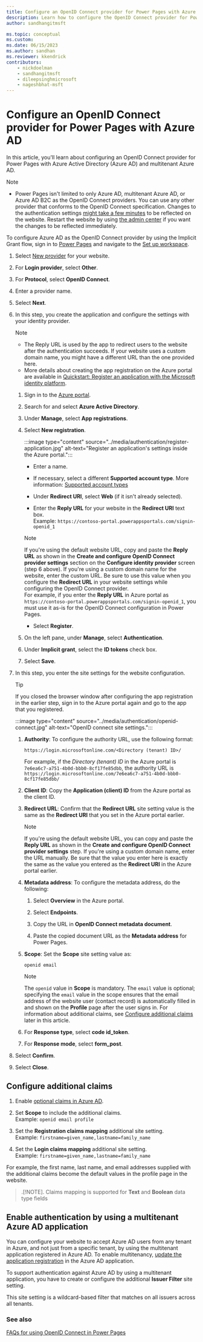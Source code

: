 ```yaml
---
title: Configure an OpenID Connect provider for Power Pages with Azure AD
description: Learn how to configure the OpenID Connect provider for Power Pages with Azure Active Directory using Implicit Grant flow.
author: sandhangitmsft

ms.topic: conceptual
ms.custom: 
ms.date: 06/15/2023
ms.author: sandhan
ms.reviewer: kkendrick
contributors:
    - nickdoelman
    - sandhangitmsft
    - dileepsinghmicrosoft
    - nageshbhat-msft
---
```


# Configure an OpenID Connect provider for Power Pages with Azure AD

In this article, you'll learn about configuring an OpenID Connect provider for Power Pages with Azure Active Directory (Azure AD) and multitenant Azure AD.

> [!NOTE]
> - Power Pages isn't limited to only Azure AD, multitenant Azure AD, or Azure AD B2C as the OpenID Connect providers. You can use any other provider that conforms to the OpenID Connect specification.
> Changes to the authentication settings [might take a few minutes](/power-apps/maker/portals/admin/clear-server-side-cache#caching-changes-for-portals-with-version-926x-or-later) to be reflected on the website. Restart the website by using [the admin center](../../admin/admin-overview.md) if you want the changes to be reflected immediately.

To configure Azure AD as the OpenID Connect provider by using the Implicit Grant flow, sign in to [Power Pages](https://make.powerpages.microsoft.com) and navigate to the [Set up workspace](../../configure/setup-workspace.md).

1. Select [New provider](configure-site.md) for your website.

1. For **Login provider**, select **Other**.

1. For **Protocol**, select **OpenID Connect**.

1. Enter a provider name.

1. Select **Next**.

1. In this step, you create the application and configure the settings with your identity provider.

    > [!NOTE]
    > - The Reply URL is used by the app to redirect users to the website after the authentication succeeds. If your website uses a custom domain name, you might have a different URL than the one provided here.
    > - More details about creating the app registration on the Azure portal are available in [Quickstart: Register an application with the Microsoft identity platform](/azure/active-directory/develop/quickstart-register-app).

    1. Sign in to the [Azure portal](https://portal.azure.com).

    1. Search for and select **Azure Active Directory**.

    1. Under **Manage**, select **App registrations**.

    1. Select **New registration**.
    
        :::image type="content" source="../media/authentication/register-application.jpg" alt-text="Register an application's settings inside the Azure portal.":::

        - Enter a name.

        - If necessary, select a different **Supported account type**. More information: [Supported account types](/azure/active-directory/develop/quickstart-register-app)

        - Under **Redirect URI**, select **Web** (if it isn't already selected).

        - Enter the **Reply URL** for your website in the **Redirect URI** text box. <br /> Example: `https://contoso-portal.powerappsportals.com/signin-openid_1`

        > [!NOTE]
        > If you're using the default website URL, copy and paste the **Reply URL** as shown in the **Create and configure OpenID Connect provider settings** section on the **Configure identity provider** screen (step 6 above). If you're using a custom domain name for the website, enter the custom URL. Be sure to use this value when you configure the **Redirect URL** in your website settings while configuring the OpenID Connect provider. <br> For example, if you enter the **Reply URL** in Azure portal as `https://contoso-portal.powerappsportals.com/signin-openid_1`, you must use it as-is for the OpenID Connect configuration in Power Pages.

        - Select **Register**.

    1. On the left pane, under **Manage**, select **Authentication**.

    1. Under **Implicit grant**, select the **ID tokens** check box.

    1. Select **Save**.

1. In this step, you enter the site settings for the website configuration.

    > [!TIP]
    > If you closed the browser window after configuring the app registration in the earlier step, sign in to the Azure portal again and go to the app that you registered.

    :::image type="content" source="../media/authentication/openid-connect.jpg" alt-text="OpenID connect site settings.":::

    1. **Authority**: To configure the authority URL, use the following format:

        `https://login.microsoftonline.com/<Directory (tenant) ID>/`

        For example, if the *Directory (tenant) ID* in the Azure portal is `7e6ea6c7-a751-4b0d-bbb0-8cf17fe85dbb`, the authority URL is `https://login.microsoftonline.com/7e6ea6c7-a751-4b0d-bbb0-8cf17fe85dbb/`

    1. **Client ID**: Copy the **Application (client) ID** from the Azure portal as the client ID.

    1. **Redirect URL**: Confirm that the **Redirect URL** site setting value is the same as the **Redirect URI** that you set in the Azure portal earlier.

        > [!NOTE]
        > If you're using the default website URL, you can copy and paste the **Reply URL** as shown in the **Create and configure OpenID Connect provider settings** step. If you're using a custom domain name, enter the URL manually. Be sure that the value you enter here is exactly the same as the value you entered as the **Redirect URI** in the Azure portal earlier.

    1. **Metadata address**: To configure the metadata address, do the following:

        1. Select **Overview** in the Azure portal.

        1. Select **Endpoints**.

        1. Copy the URL in **OpenID Connect metadata document**.

        1. Paste the copied document URL as the **Metadata address** for Power Pages.

    1. **Scope**: Set the **Scope** site setting value as:

        `openid email`

        > [!NOTE]
        > The `openid` value in **Scope** is mandatory. The `email` value is optional; specifying the `email` value in the scope ensures that the email address of the website user (contact record) is automatically filled in and shown on the **Profile** page after the user signs in. For information about additional claims, see [Configure additional claims](#configure-additional-claims) later in this article.

    1. For **Response type**, select **code id_token**.

    1. For **Response mode**, select **form_post**.

1. Select **Confirm**.

1. Select **Close**.

## Configure additional claims

1. Enable [optional claims in Azure AD](/azure/active-directory/develop/active-directory-optional-claims#configuring-directory-extension-optional-claims).

1. Set **Scope** to include the additional claims.
    <br /> Example: `openid email profile`

1. Set the **Registration claims mapping** additional site setting.
    <br /> Example: `firstname=given_name,lastname=family_name`

1. Set the **Login claims mapping** additional site setting.
    <br /> Example: `firstname=given_name,lastname=family_name`

For example, the first name, last name, and email addresses supplied with the additional claims become the default values in the profile page in the website.
> .[!NOTE].
> Claims mapping is supported for **Text** and **Boolean** data type fields
<a name="enable-authentication-using-a-multi-tenant-azure-active-directory-application"></a>

## Enable authentication by using a multitenant Azure AD application

You can configure your website to accept Azure AD users from any tenant in Azure, and not just from a specific tenant, by using the multitenant application registered in Azure AD. To enable multitenancy, [update the application registration](/azure/active-directory/develop/howto-convert-app-to-be-multi-tenant#update-registration-to-be-multi-tenant) in the Azure AD application.

To support authentication against Azure AD by using a multitenant application, you have to create or configure the additional **Issuer Filter** site setting.

This site setting is a wildcard-based filter that matches on all issuers across all tenants. 

### See also

[FAQs for using OpenID Connect in Power Pages](openid-faqs.md)

